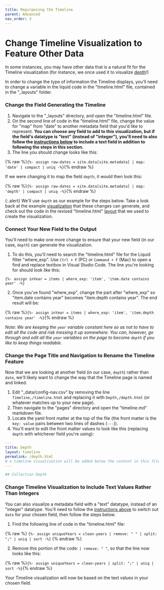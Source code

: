 ```yaml
---
title: Repurposing the Timeline
parent: Advanced
nav_order: 3
---
```


# Change Timeline Visualization to Feature Other Data

In some instances, you may have other data that is a natural fit for the Timeline visualization (for instance, we once used it to visualize [depth](https://www.lib.uidaho.edu/digital/watkins/depth.html)!)

In order to change the type of information the Timeline displays, you'll need to change a variable in the liquid code in the "timeline.html" file, contained in the "_layouts" folder. 

### Change the Field Generating the Timeline

1. Navigate to the "_layouts" directory, and open the "timeline.html" file.
2. On the second line of code in the "timeline.html" file, change the value for "map" from "date" to another metadata field that you'd like to represent. **You can choose any field to add to this visualization, but if the field's datatype is "text" (instead of "integer"), you'll need to also follow the [instructions below](#change-timeline-visualization-to-include-text-values-rather-than-integers) to include a text field in addition to following the steps in this section.** 
3. The line you should change looks like this: 

{% raw %}`{%- assign raw-dates = site.data[site.metadata] | map: 'date' | compact | uniq -%}`{% endraw %}

If we were changing it to map the field `depth`, it would then look this: 

{% raw %}`{%- assign raw-dates = site.data[site.metadata] | map: 'depth' | compact | uniq -%}`{% endraw %}

{:.alert}
We'll use `depth` as our example for the steps below. 
Take a look back at the example [visualization](https://www.lib.uidaho.edu/digital/watkins/depth.html) that these changes can generate, and check out the code in the revised "timeline.html" [layout](https://github.com/uidaholib/collectionbuilder-cdm-template/blob/watkins/_layouts/timeline.html) that we used to create the visualization. 

### Connect Your New Field to the Output

You'll need to make one more change to ensure that your new field (in our case, `depth`) can generate the visualization. 

1. To do this, you'll need to search the "timeline.html" file for the Liquid filter "where_exp". Use `Ctrl + F` (PC) or `Command + F` (Mac) to open a find and replace textbox in Visual Studio Code. The line you're looking for should look like this:

`{%- assign inYear = items | where_exp: 'item', 'item.date contains year' -%}`

2. Once you've found "where_exp", change the part after "where_exp" so "item.date contains year" becomes "item.depth contains year". The end result will be: 

{% raw %}`{%- assign inYear = items | where_exp: 'item', 'item.depth contains year' -%}`{% endraw %}

*Note: We are keeping the `year` variable constant here so as not to have to edit all the code and risk messing it up somewhere. You can, however, go through and edit all the `year` variables on the page to become `depth` if you like to keep things readable.*

### Change the Page Title and Navigation to Rename the Timeline Feature

Now that we are looking at another field (in our case, `depth`) rather than `date`, we'll likely want to change the way that the Timeline page is named and linked. 

1. Edit "_data/config-nav.csv" by removing the line `Timeline,/timeline.html` and replacing it with `Depth,/depth.html` (or whatever matches up to your new page). 
2. Then navigate to the "pages" directory and open the "timeline.md" markdown file.
3. Locate the yaml front matter at the top of the file (the front matter is the `key: value` pairs between two lines of dashes (`---`)).
4. You'll want to edit the front matter values to look like this (replacing `depth` with whichever field you're using): 

```yaml
---
title: Depth
layout: timeline
permalink: /depth.html
# a timeline visualization will be added below the content in this file
---

## Collection Depth
```

### Change Timeline Visualization to Include Text Values Rather Than Integers

You can also visualize a metadata field with a "text" datatype, instead of an "integer" datatype.
You'll need to follow the [instructions above](#change-the-field-generating-the-timeline) to switch out `date` for your chosen field, then follow the steps below.

1. Find the following line of code in the "timeline.html" file:

{% raw %} `{%- assign uniqueYears = clean-years | remove: " " | split: ";" | uniq | sort -%}` {% endraw %}

2. Remove this portion of the code: `| remove: " "`, so that the line now looks like this:

{% raw %}`{%- assign uniqueYears = clean-years | split: ";" | uniq | sort -%}`{% endraw %}

Your Timeline visualization will now be based on the text values in your chosen field.
